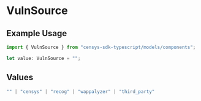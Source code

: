 # VulnSource

## Example Usage

```typescript
import { VulnSource } from "censys-sdk-typescript/models/components";

let value: VulnSource = "";
```

## Values

```typescript
"" | "censys" | "recog" | "wappalyzer" | "third_party"
```